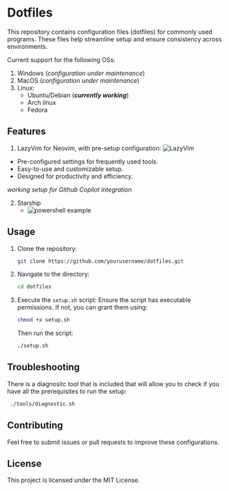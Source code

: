 # Dotfiles

This repository contains configuration files (dotfiles) for commonly used programs. These files help streamline setup and ensure consistency across environments.





Current support for the following OSs:

1. Windows  (*configuration under maintenance*)
3. MacOS   (*configuration under maintenance*)
4. Linux:
    - Ubuntu/Debian  (***currently working***)
    - Arch linux
    - Fedora

## Features

1. LazyVim for Neovim, with pre-setup configuration:
    ![LazyVim](https://github.com/user-attachments/assets/7e2687c8-8aab-450e-b9fc-e696e036f269)

- Pre-configured settings for frequently used tools.
- Easy-to-use and customizable setup.
- Designed for productivity and efficiency.
  
*working setup for Github Copilot integration*

2. Starship
   - ![powershell example](https://github.com/user-attachments/assets/a3e57969-9399-4615-98b7-4ed991b2c8da)   

## Usage

1. Clone the repository:
    ```bash
    git clone https://github.com/yourusername/dotfiles.git
    ```
2. Navigate to the directory:
    ```bash
    cd dotfiles
    ```
3. Execute the `setup.sh` script:
   Ensure the script has executable permissions. If not, you can grant them using:
    ```bash
    chmod +x setup.sh
    ```
   Then run the script:
    ```bash
    ./setup.sh
    ```

## Troubleshooting

There is a diagnositc tool that is included that will allow you to check if you have all the prerequisites to run the setup:
```bash
 ./tools/diagnostic.sh
```

## Contributing

Feel free to submit issues or pull requests to improve these configurations.

## License

This project is licensed under the MIT License.

